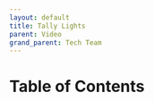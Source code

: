 ```yaml
---
layout: default
title: Tally Lights
parent: Video
grand_parent: Tech Team
---
```


# Table of Contents
